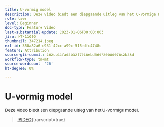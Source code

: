 ```yaml
---
title: U-vormig model
description: Deze video biedt een diepgaande uitleg van het U-vormige model.
role: User
level: Beginner
doc-type: Feature Video
last-substantial-update: 2023-01-06T00:00:00Z
jira: KT-11696
thumbnail: 347214.jpeg
exl-id: 350a82a6-c931-42cc-a99c-515edfc4748c
feature: Attribution
source-git-commit: 262cb13fa02b32f7918ebd569720b80078c2b28d
workflow-type: tm+mt
source-wordcount: '26'
ht-degree: 0%

---
```


# U-vormig model

Deze video biedt een diepgaande uitleg van het U-vormige model.

>[!VIDEO](https://video.tv.adobe.com/v/3432083/?learn=on&captions=dut){transcript=true}
